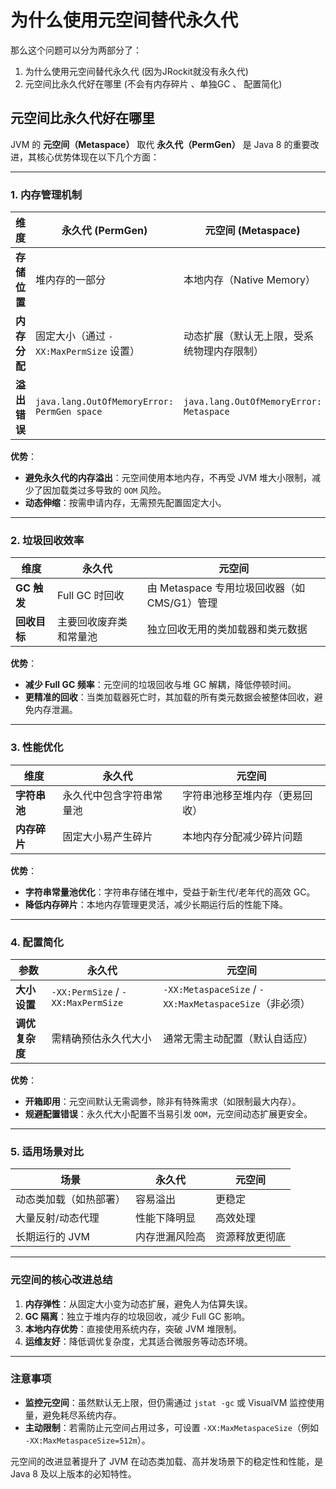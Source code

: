 # 为什么使用元空间替代永久代
那么这个问题可以分为两部分了：
1. 为什么使用元空间替代永久代 (因为JRockit就没有永久代)
2. 元空间比永久代好在哪里 (不会有内存碎片 、单独GC 、 配置简化)

## 元空间比永久代好在哪里
JVM 的 **元空间（Metaspace）** 取代 **永久代（PermGen）** 是 Java 8 的重要改进，其核心优势体现在以下几个方面：

---

### **1. 内存管理机制**
| **维度**       | **永久代 (PermGen)**                          | **元空间 (Metaspace)**                     |
|----------------|-----------------------------------------------|--------------------------------------------|
| **存储位置**    | 堆内存的一部分                                | 本地内存（Native Memory）                  |
| **内存分配**    | 固定大小（通过 `-XX:MaxPermSize` 设置）       | 动态扩展（默认无上限，受系统物理内存限制） |
| **溢出错误**    | `java.lang.OutOfMemoryError: PermGen space`   | `java.lang.OutOfMemoryError: Metaspace`    |

**优势**：  
- **避免永久代的内存溢出**：元空间使用本地内存，不再受 JVM 堆大小限制，减少了因加载类过多导致的 `OOM` 风险。
- **动态伸缩**：按需申请内存，无需预先配置固定大小。

---

### **2. 垃圾回收效率**
| **维度**       | **永久代**                                   | **元空间**                                 |
|----------------|---------------------------------------------|-------------------------------------------|
| **GC 触发**     | Full GC 时回收                              | 由 Metaspace 专用垃圾回收器（如 CMS/G1）管理 |
| **回收目标**    | 主要回收废弃类和常量池                      | 独立回收无用的类加载器和类元数据           |

**优势**：  
- **减少 Full GC 频率**：元空间的垃圾回收与堆 GC 解耦，降低停顿时间。
- **更精准的回收**：当类加载器死亡时，其加载的所有类元数据会被整体回收，避免内存泄漏。

---

### **3. 性能优化**
| **维度**       | **永久代**                                   | **元空间**                                 |
|----------------|---------------------------------------------|-------------------------------------------|
| **字符串池**    | 永久代中包含字符串常量池                    | 字符串池移至堆内存（更易回收）             |
| **内存碎片**    | 固定大小易产生碎片                          | 本地内存分配减少碎片问题                   |

**优势**：  
- **字符串常量池优化**：字符串存储在堆中，受益于新生代/老年代的高效 GC。
- **降低内存碎片**：本地内存管理更灵活，减少长期运行后的性能下降。

---

### **4. 配置简化**
| **参数**        | **永久代**                          | **元空间**                          |
|----------------|-------------------------------------|-------------------------------------|
| **大小设置**    | `-XX:PermSize` / `-XX:MaxPermSize` | `-XX:MetaspaceSize` / `-XX:MaxMetaspaceSize`（非必须） |
| **调优复杂度**  | 需精确预估永久代大小                | 通常无需主动配置（默认自适应）      |

**优势**：  
- **开箱即用**：元空间默认无需调参，除非有特殊需求（如限制最大内存）。
- **规避配置错误**：永久代大小配置不当易引发 `OOM`，元空间动态扩展更安全。

---

### **5. 适用场景对比**
| **场景**               | **永久代**                        | **元空间**                        |
|------------------------|----------------------------------|----------------------------------|
| 动态类加载（如热部署） | 容易溢出                         | 更稳定                          |
| 大量反射/动态代理      | 性能下降明显                     | 高效处理                        |
| 长期运行的 JVM         | 内存泄漏风险高                   | 资源释放更彻底                  |

---

### **元空间的核心改进总结**
1. **内存弹性**：从固定大小变为动态扩展，避免人为估算失误。
2. **GC 隔离**：独立于堆内存的垃圾回收，减少 Full GC 影响。
3. **本地内存优势**：直接使用系统内存，突破 JVM 堆限制。
4. **运维友好**：降低调优复杂度，尤其适合微服务等动态环境。

---

### **注意事项**
- **监控元空间**：虽然默认无上限，但仍需通过 `jstat -gc` 或 VisualVM 监控使用量，避免耗尽系统内存。
- **主动限制**：若需防止元空间占用过多，可设置 `-XX:MaxMetaspaceSize`（例如 `-XX:MaxMetaspaceSize=512m`）。

元空间的改进显著提升了 JVM 在动态类加载、高并发场景下的稳定性和性能，是 Java 8 及以上版本的必知特性。